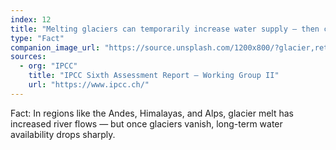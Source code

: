 ```yaml
---
index: 12
title: "Melting glaciers can temporarily increase water supply — then cause collapse."
type: "Fact"
companion_image_url: "https://source.unsplash.com/1200x800/?glacier,retreat,ice"
sources:
  - org: "IPCC"
    title: "IPCC Sixth Assessment Report – Working Group II"
    url: "https://www.ipcc.ch/"
---
```

Fact: In regions like the Andes, Himalayas, and Alps, glacier melt has increased river flows — but once glaciers vanish, long-term water availability drops sharply.